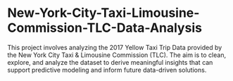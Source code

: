 # New-York-City-Taxi-Limousine-Commission-TLC-Data-Analysis
This project involves analyzing the 2017 Yellow Taxi Trip Data provided by the New York City Taxi &amp; Limousine Commission (TLC). The aim is to clean, explore, and analyze the dataset to derive meaningful insights that can support predictive modeling and inform future data-driven solutions.
